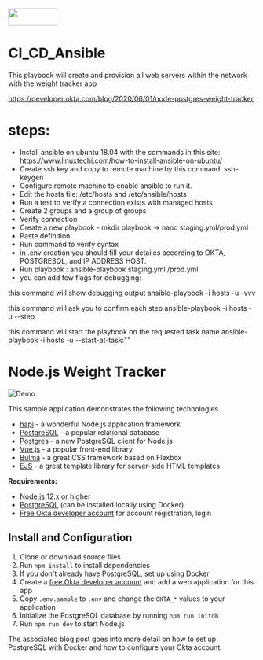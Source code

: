 #  <img src="https://www.google.com/url?sa=i&url=https%3A%2F%2Fwww.elastic.co%2Fblog%2Fdeploying-elasticsearch-with-ansible&psig=AOvVaw14arkp2wfBiq8X30UZ1a0K&ust=1636058578564000&source=images&cd=vfe&ved=0CAsQjRxqFwoTCOCTgqeH_fMCFQAAAAAdAAAAABAJ" width="100" height="35"/> 
# CI_CD_Ansible 


This playbook will create and provision all web servers within the network with the weight tracker app

https://developer.okta.com/blog/2020/06/01/node-postgres-weight-tracker

# steps:

* Install ansible on ubuntu 18.04 with the commands in this site: https://www.linuxtechi.com/how-to-install-ansible-on-ubuntu/
* Create ssh key and copy to remote machine by this command: ssh-keygen
* Configure remote machine to enable ansible to run it.
* Edit the hosts file: /etc/hosts and /etc/ansible/hosts
* Run a test to verify a connection exists with managed hosts
* Create 2 groups and a group of groups
* Verify connection
* Create a new playbook - mkdir playbook -> nano staging.yml/prod.yml
* Paste definition
* Run command to verify syntax
* in .env creation you should fill your detailes according to OKTA, POSTGRESQL, and IP ADDRESS HOST.
* Run playbook : ansible-playbook staging.yml /prod.yml
* you can add few flags for debugging: </br>

this command will show debugging output ansible-playbook -i hosts <location of the hosts> <location of playbook> -u <username> -vvv

this command will ask you to confirm each step ansible-playbook -i hosts <location of the hosts> <location of playbook> -u <username> --step

this command will start the playbook on the requested task name ansible-playbook -i hosts <location of the hosts> <location of playbook> -u <username> --start-at-task:"<name of the task>"



# Node.js Weight Tracker

![Demo](docs/build-weight-tracker-app-demo.gif)

This sample application demonstrates the following technologies.

* [hapi](https://hapi.dev) - a wonderful Node.js application framework
* [PostgreSQL](https://www.postgresql.org/) - a popular relational database
* [Postgres](https://github.com/porsager/postgres) - a new PostgreSQL client for Node.js
* [Vue.js](https://vuejs.org/) - a popular front-end library
* [Bulma](https://bulma.io/) - a great CSS framework based on Flexbox
* [EJS](https://ejs.co/) - a great template library for server-side HTML templates

**Requirements:**

* [Node.js](https://nodejs.org/) 12.x or higher
* [PostgreSQL](https://www.postgresql.org/) (can be installed locally using Docker)
* [Free Okta developer account](https://developer.okta.com/) for account registration, login

## Install and Configuration

1. Clone or download source files
1. Run `npm install` to install dependencies
1. If you don't already have PostgreSQL, set up using Docker
1. Create a [free Okta developer account](https://developer.okta.com/) and add a web application for this app
1. Copy `.env.sample` to `.env` and change the `OKTA_*` values to your application
1. Initialize the PostgreSQL database by running `npm run initdb`
1. Run `npm run dev` to start Node.js

The associated blog post goes into more detail on how to set up PostgreSQL with Docker and how to configure your Okta account.

